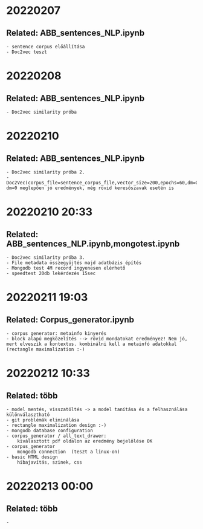 # 20220207
## Related: ABB_sentences_NLP.ipynb
    - sentence corpus előállítása
    - Doc2vec teszt

# 20220208
## Related: ABB_sentences_NLP.ipynb
    - Doc2vec similarity próba


# 20220210
## Related: ABB_sentences_NLP.ipynb
    - Doc2vec similarity próba 2. 
    - Doc2Vec(corpus_file=sentence_corpus_file,vector_size=200,epochs=60,dm=0)  dm=0 meglepően jó eredmények, még rövid keresőszavak esetén is

# 20220210 20:33
## Related: ABB_sentences_NLP.ipynb,mongotest.ipynb
    - Doc2vec similarity próba 3. 
    - File metadata összegyűjtés majd adatbázis építés
    - Mongodb test 4M record ingyenesen elérhető
    - speedtest 20db lekérdezés 15sec


# 20220211 19:03
## Related: Corpus_generator.ipynb 
    - corpus generator: metainfo kinyerés
    - block alapú megközelítés --> rövid mondatokat eredményez! Nem jó, mert elveszik a kontextus. kombinálni kell a metainfó adatokkal (rectangle maximalization :-)

# 20220212 10:33
## Related: több 
    - model mentés, visszatöltés -> a model tanítása és a felhasználása különválasztható
    - git problémák eliminálása
    - rectangle maximalization design :-) 
    - mongodb database configuration
    - corpus_generator / all_text_drawer:
        kiválasztott pdf oldalon az eredmény bejelölése OK
    - corpus_generator
        mongodb connection  (teszt a linux-on)
    - basic HTML design
        hibajavítás, szinek, css

# 20220213 00:00
## Related: több
    -



         
        


